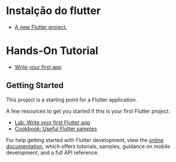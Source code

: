 # Instalção do flutter

- [A new Flutter project.](https://docs.flutter.dev/get-started/install)

# Hands-On Tutorial

- [Write your first app](https://codelabs.developers.google.com/codelabs/flutter-codelab-first?hl=pt-br#0)

## Getting Started

This project is a starting point for a Flutter application.

A few resources to get you started if this is your first Flutter project:

- [Lab: Write your first Flutter app](https://docs.flutter.dev/get-started/codelab)
- [Cookbook: Useful Flutter samples](https://docs.flutter.dev/cookbook)

For help getting started with Flutter development, view the
[online documentation](https://docs.flutter.dev/), which offers tutorials,
samples, guidance on mobile development, and a full API reference.
